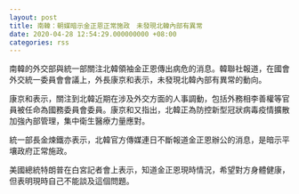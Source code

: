 ```yaml
---
layout: post
title: 南韓：朝媒暗示金正恩正常施政　未發現北韓內部有異常
date: 2020-04-28 12:54:29.000000000 +08:00
categories: rss
---
```


南韓的外交部與統一部關注北韓領袖金正恩傳出病危的消息。韓聯社報道，在國會外交統一委員會會議上，外長康京和表示，未發現北韓內部有異常的動向。

康京和表示，關注到北韓近期在涉及外交方面的人事調動，包括外務相李善權等官員被任命為國務委員會委員。康京和又指出，北韓正為防控新型冠狀病毒疫情擴散加強內部管理，集中衛生醫療力量應對。

統一部長金煉鐵亦表示，北韓官方傳媒連日不斷報道金正恩辦公的消息，是暗示平壤政府正常施政。

美國總統特朗普在白宮記者會上表示，知道金正恩現時情況，希望對方身體健康，但表明現時自己不能談及這個問題。
